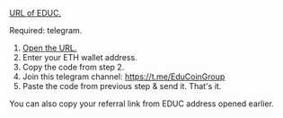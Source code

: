 [URL of EDUC.](http://referral.educ.one/?code=T96XCk19)

Required: telegram.

1. [Open the URL.](http://referral.educ.one/?code=T96XCk19)
2. Enter your ETH wallet address.
3. Copy the code from step 2.
4. Join this telegram channel: https://t.me/EduCoinGroup
5. Paste the code from previous step & send it. That's it.

You can also copy your referral link from EDUC address opened earlier.
